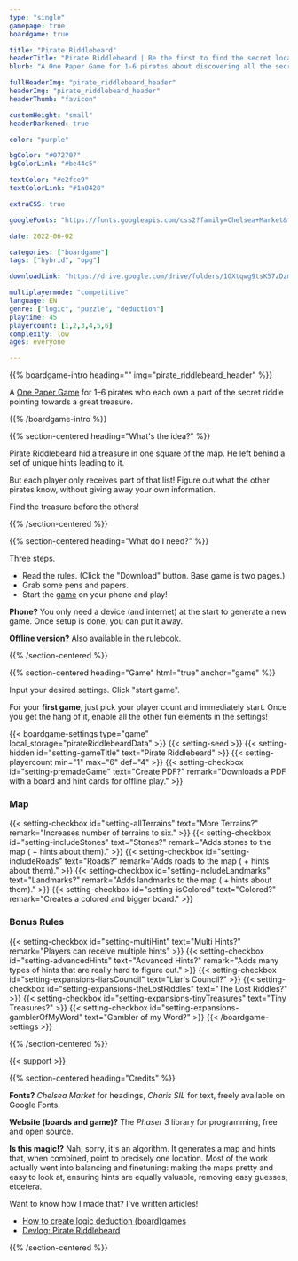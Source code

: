 ```yaml
---
type: "single"
gamepage: true
boardgame: true

title: "Pirate Riddlebeard"
headerTitle: "Pirate Riddlebeard | Be the first to find the secret location of the treasure!"
blurb: "A One Paper Game for 1-6 pirates about discovering all the secret hints leading to the treasure."

fullHeaderImg: "pirate_riddlebeard_header"
headerImg: "pirate_riddlebeard_header"
headerThumb: "favicon"

customHeight: "small"
headerDarkened: true

color: "purple"

bgColor: "#072707"
bgColorLink: "#be44c5"

textColor: "#e2fce9"
textColorLink: "#1a0428"

extraCSS: true

googleFonts: "https://fonts.googleapis.com/css2?family=Chelsea+Market&family=Charis+SIL:ital,wght@0,400;1,400;1,700&display=swap"

date: 2022-06-02

categories: ["boardgame"]
tags: ["hybrid", "opg"]

downloadLink: "https://drive.google.com/drive/folders/1GXtqwg9tsK57zDzmiumtdtlgn3NeAHuF"

multiplayermode: "competitive"
language: EN
genre: ["logic", "puzzle", "deduction"]
playtime: 45
playercount: [1,2,3,4,5,6]
complexity: low
ages: everyone

---
```



{{% boardgame-intro heading="" img="pirate_riddlebeard_header" %}}

A [One Paper Game](/boardgames#one_paper_games) for 1&ndash;6 pirates who each own a part of the secret riddle pointing towards a great treasure.

{{% /boardgame-intro %}}

<!-- Introduction + explanation text -->
{{% section-centered heading="What's the idea?" %}}

Pirate Riddlebeard hid a treasure in one square of the map. He left behind a set of unique hints leading to it.

But each player only receives part of that list! Figure out what the other pirates know, without giving away your own information.

Find the treasure before the others!

{{% /section-centered %}}

{{% section-centered heading="What do I need?" %}}

Three steps.
* Read the rules. (Click the "Download" button. Base game is two pages.)
* Grab some pens and papers.
* Start the [game](#game) on your phone and play!

**Phone?** You only need a device (and internet) at the start to generate a new game. Once setup is done, you can put it away.

**Offline version?** Also available in the rulebook.

{{% /section-centered %}}

{{% section-centered heading="Game" html="true" anchor="game" %}}

<p>Input your desired settings. Click "start game".</p>
<p>For your <strong>first game</strong>, just pick your player count and immediately start. Once you get the hang of it, enable all the other fun elements in the settings!</p>

  {{< boardgame-settings type="game" local_storage="pirateRiddlebeardData" >}}
    {{< setting-seed >}}
    {{< setting-hidden id="setting-gameTitle" text="Pirate Riddlebeard" >}}
    {{< setting-playercount min="1" max="6" def="4" >}}
    {{< setting-checkbox id="setting-premadeGame" text="Create PDF?" remark="Downloads a PDF with a board and hint cards for offline play." >}}
    <h3 class="settings-heading">Map</h3>
    {{< setting-checkbox id="setting-allTerrains" text="More Terrains?" remark="Increases number of terrains to six." >}}
    {{< setting-checkbox id="setting-includeStones" text="Stones?" remark="Adds stones to the map ( + hints about them)." >}}
    {{< setting-checkbox id="setting-includeRoads" text="Roads?" remark="Adds roads to the map ( + hints about them)." >}}
    {{< setting-checkbox id="setting-includeLandmarks" text="Landmarks?" remark="Adds landmarks to the map ( + hints about them)." >}}
    {{< setting-checkbox id="setting-isColored" text="Colored?" remark="Creates a colored and bigger board." >}}
    <h3 class="settings-heading">Bonus Rules</h3>
    {{< setting-checkbox id="setting-multiHint" text="Multi Hints?" remark="Players can receive multiple hints" >}}
    {{< setting-checkbox id="setting-advancedHints" text="Advanced Hints?" remark="Adds many types of hints that are really hard to figure out." >}}
    {{< setting-checkbox id="setting-expansions-liarsCouncil" text="Liar's Council?" >}}
    {{< setting-checkbox id="setting-expansions-theLostRiddles" text="The Lost Riddles?" >}}
    {{< setting-checkbox id="setting-expansions-tinyTreasures" text="Tiny Treasures?" >}}
    {{< setting-checkbox id="setting-expansions-gamblerOfMyWord" text="Gambler of my Word?" >}}
  {{< /boardgame-settings >}}

{{% /section-centered %}}

{{< support >}}

{{% section-centered heading="Credits" %}}

**Fonts?** _Chelsea Market_ for headings, _Charis SIL_ for text, freely available on Google Fonts.

**Website (boards and game)?** The _Phaser 3_ library for programming, free and open source.

**Is this magic!?** Nah, sorry, it's an algorithm. It generates a map and hints that, when combined, point to precisely one location. Most of the work actually went into balancing and finetuning: making the maps pretty and easy to look at, ensuring hints are equally valuable, removing easy guesses, etcetera.

Want to know how I made that? I've written articles!
- [How to create logic deduction (board)games](/blog/tutorials/deduction-boardgames-part-1-passive)
- [Devlog: Pirate Riddlebeard](/blog/boardgames/the-pirate-games/devlog-pirate-riddlebeard)

{{% /section-centered %}}